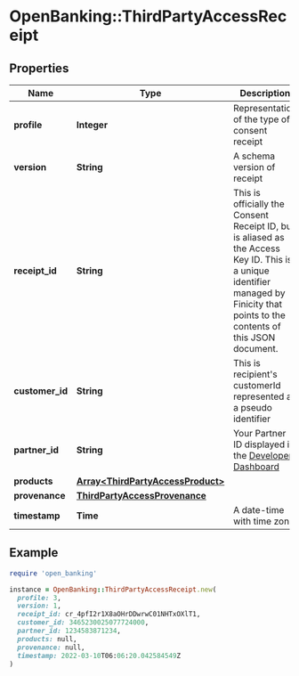 # OpenBanking::ThirdPartyAccessReceipt

## Properties

| Name | Type | Description | Notes |
| ---- | ---- | ----------- | ----- |
| **profile** | **Integer** | Representation of the type of consent receipt | [optional] |
| **version** | **String** | A schema version of receipt | [optional] |
| **receipt_id** | **String** | This is officially the Consent Receipt ID, but is aliased as the Access Key ID. This is a unique identifier managed by Finicity that points to the contents of this JSON document. | [optional] |
| **customer_id** | **String** | This is recipient&#39;s customerId represented as a pseudo identifier | [optional] |
| **partner_id** | **String** | Your Partner ID displayed in the [Developer Dashboard](https://developer.mastercard.com/account/log-in) | [optional] |
| **products** | [**Array&lt;ThirdPartyAccessProduct&gt;**](ThirdPartyAccessProduct.md) |  | [optional] |
| **provenance** | [**ThirdPartyAccessProvenance**](ThirdPartyAccessProvenance.md) |  | [optional] |
| **timestamp** | **Time** | A date-time with time zone | [optional] |

## Example

```ruby
require 'open_banking'

instance = OpenBanking::ThirdPartyAccessReceipt.new(
  profile: 3,
  version: 1,
  receipt_id: cr_4pfI2r1X8aOHrDDwrwC01NHTxOXlT1,
  customer_id: 3465230025077724000,
  partner_id: 1234583871234,
  products: null,
  provenance: null,
  timestamp: 2022-03-10T06:06:20.042584549Z
)
```

